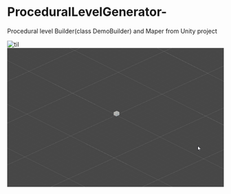 # ProceduralLevelGenerator-
Procedural level Builder(class DemoBuilder) and Maper from Unity project

![til](./image/GraphDemoGenFP.gif)
![til](./image/GraphDemoGenOpen.gif)
